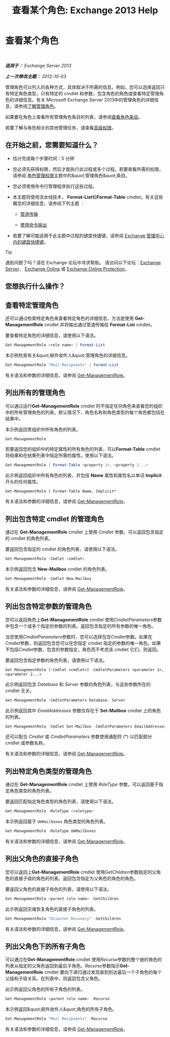 ﻿---
title: '查看某个角色: Exchange 2013 Help'
TOCTitle: 查看某个角色
ms:assetid: 1875b15f-22db-4ede-b310-ea894d6211c8
ms:mtpsurl: https://technet.microsoft.com/zh-cn/library/Dd335117(v=EXCHG.150)
ms:contentKeyID: 50489966
ms.date: 05/21/2018
mtps_version: v=EXCHG.150
ms.translationtype: MT
---

# 查看某个角色

 

_**适用于：** Exchange Server 2013_

_**上一次修改主题：** 2012-10-03_

管理角色可以列入的各种方式，具体取决于所需的信息。例如，您可以选择返回只有特定角色类型，只有特定的 cmdlet 和参数，包含角色的角色或查看特定管理角色的详细信息。有关 Microsoft Exchange Server 2013中的管理角色的详细信息，请参阅[了解管理角色](understanding-management-roles-exchange-2013-help.md)。

如果要在角色上查看所有管理角色条目的列表，请参阅[查看角色条目](view-role-entries-exchange-2013-help.md)。

若要了解与角色相关的其他管理任务，请查看[高级权限](advanced-permissions-exchange-2013-help.md)。

## 在开始之前，您需要知道什么？

  - 估计完成每个步骤时间：5 分钟

  - 您必须先获得权限，然后才能执行此过程或多个过程。若要查看所需的权限，请参阅 [角色管理权限](role-management-permissions-exchange-2013-help.md)主题中的\&quot;管理角色\&quot;条目。

  - 您必须使用命令行管理程序执行这些过程。

  - 本主题将使用流水线技术， **Format-List**和**Format-Table** cmdlet。有关这些概念的详细信息，请参阅下列主题 ︰
    
      - [管道传输](https://technet.microsoft.com/zh-cn/library/aa998260\(v=exchg.150\))
    
      - [使用命令输出](working-with-command-output-exchange-2013-help.md)

  - 若要了解可能适用于此主题中过程的键盘快捷键，请参阅 [Exchange 管理中心内的键盘快捷键](keyboard-shortcuts-in-the-exchange-admin-center-exchange-online-protection-help.md)。

> [!TIP]  
> 遇到问题了吗？请在 Exchange 论坛中寻求帮助。 请访问以下论坛：<a href="https://go.microsoft.com/fwlink/p/?linkid=60612">Exchange Server</a>、 <a href="https://go.microsoft.com/fwlink/p/?linkid=267542">Exchange Online</a> 或 <a href="https://go.microsoft.com/fwlink/p/?linkid=285351">Exchange Online Protection</a>。


## 您想执行什么操作？

## 查看特定管理角色

还可以通过检索特定角色来查看特定角色的详细信息，方法是使用 **Get-ManagementRole** cmdlet 并将输出通过管道传输给 **Format-List** cmdlet。

要查看特定角色的详细信息，请使用以下语法。

```powershell
Get-ManagementRole <role name> | Format-List
```

本示例检索有关\&quot;邮件收件人\&quot;管理角色的详细信息。

```powershell
Get-ManagementRole "Mail Recipients" | Format-List
```

有关语法和参数的详细信息，请参阅 [Get-ManagementRole](https://technet.microsoft.com/zh-cn/library/dd351125\(v=exchg.150\))。

## 列出所有的管理角色

可以通过运行**Get-ManagementRole** cmdlet 时不指定任何角色来查看您的组织中的所有管理角色的列表。默认情况下，角色名称和角色类型的每个角色都包括在结果中。

本示例返回贵组织中所有角色的列表。

```powershell
Get-ManagementRole
```

若要返回您的组织中的特定属性的所有角色的列表，可以**Format-Table** cmdlet 将结果和在结果列表中指定所需的属性。使用以下语法。

```powershell
Get-ManagementRole | Format-Table <property 1>, <property 2...>
```

此示例返回组织中所有角色的列表，并包括 **Name** 属性和属性名以单词 **Implicit** 开头的任何属性。

    Get-ManagementRole | Format-Table Name, Implicit*

有关语法和参数的详细信息，请参阅 [Get-ManagementRole](https://technet.microsoft.com/zh-cn/library/dd351125\(v=exchg.150\))。

## 列出包含特定 cmdlet 的管理角色

通过在 **Get-ManagementRole** cmdlet 上使用 *Cmdlet* 参数，可以返回包含指定的 cmdlet 的角色列表。

要返回包含指定的 cmdlet 的角色列表，请使用以下语法。

```powershell
Get-ManagementRole -Cmdlet <cmdlet>
```

本示例返回包含 **New-Mailbox** cmdlet 的角色列表。

```powershell
Get-ManagementRole -Cmdlet New-Mailbox
```

有关语法和参数的详细信息，请参阅 [Get-ManagementRole](https://technet.microsoft.com/zh-cn/library/dd351125\(v=exchg.150\))。

## 列出包含特定参数的管理角色

您可以返回角色上**Get-ManagementRole** cmdlet 使用*CmdletParameters*参数中包含一个或多个指定的参数的列表。返回包含指定的所有参数的唯一角色。

当您使用*CmdletParameters*参数时，您可以选择包含*Cmdlet*参数。如果在*Cmdlet*参数，则返回包含您可以在您指定 cmdlet 指定的参数的唯一角色。如果不包括*Cmdlet*参数，包含的参数指定，角色而不考虑该 cmdlet 它们，则返回。

要返回包含指定参数的角色列表，请使用以下语法。

    Get-ManagementRole [-Cmdlet <cmdlet>] -CmdletParameters <parameter 1>, <parameter 2...>

此示例返回包含 *Database* 和 *Server* 参数的角色列表，与这些参数所在的 cmdlet 无关。

```powershell
Get-ManagementRole -CmdletParameters Database, Server
```

此示例返回其中 *EmailAddresses* 参数仅存在于 **Set-Mailbox** cmdlet 上的角色的列表。

```powershell
Get-ManagementRole -Cmdlet Set-Mailbox -CmdletParameters EmailAddresses
```

还可以配合 *Cmdlet* 或 *CmdletParameters* 参数使用通配符 (\*) 以匹配部分 cmdlet 或参数名称。

有关语法和参数的详细信息，请参阅 [Get-ManagementRole](https://technet.microsoft.com/zh-cn/library/dd351125\(v=exchg.150\))。

## 列出特定角色类型的管理角色

通过在 **Get-ManagementRole** cmdlet 上使用 *RoleType* 参数，可以返回基于指定角色类型的角色列表。

要返回匹配指定角色类型的角色列表，请使用以下语法。

```powershell
Get-ManagementRole -RoleType <roletype>
```

本示例返回基于 `UmMailboxes` 角色类型的角色列表。

```powershell
Get-ManagementRole -RoleType UmMailboxes
```

有关语法和参数的详细信息，请参阅 [Get-ManagementRole](https://technet.microsoft.com/zh-cn/library/dd351125\(v=exchg.150\))。

## 列出父角色的直接子角色

您可以返回上**Get-ManagementRole** cmdlet 使用*GetChildren*参数指定的父角色的直接子级的角色的列表。返回包含指定为父角色的角色的角色。

要返回父角色的直接子角色的列表，请使用以下语法。

```powershell
Get-ManagementRole <parent role name> -GetChildren
```

此示例返回灾难恢复角色的直接子角色的列表。

```powershell
Get-ManagementRole "Disaster Recovery" -GetChildren
```

有关语法和参数的详细信息，请参阅 [Get-ManagementRole](https://technet.microsoft.com/zh-cn/library/dd351125\(v=exchg.150\))。

## 列出父角色下的所有子角色

可以通过在**Get-ManagementRole** cmdlet 使用*Recurse*参数的整个链的角色的列表从指定的父角色返回到最后子角色。*Recurse*参数指示**Get-ManagementRole** cmdlet 要向下递归通过发现直到到达最后一个子角色的每个父级和子级关系。在列表中，则返回包含父角色。

此示例返回父角色的所有子角色的列表。

```powershell
Get-ManagementRole <parent role name> -Recurse
```

本示例返回\&quot;邮件收件人\&quot;角色的所有子角色。

```powershell
Get-ManagementRole "Mail Recipients" -Recurse
```

有关语法和参数的详细信息，请参阅 [Get-ManagementRole](https://technet.microsoft.com/zh-cn/library/dd351125\(v=exchg.150\))。

